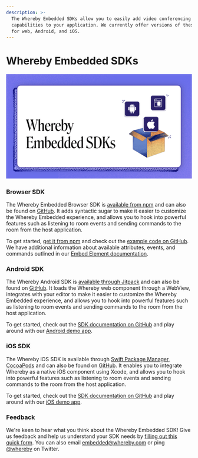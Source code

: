 ```yaml
---
description: >-
  The Whereby Embedded SDKs allow you to easily add video conferencing
  capabilities to your application. We currently offer versions of these SDKs
  for web, Android, and iOS.
---
```


# Whereby Embedded SDKs

![Whereby Embedded SDKs](<.gitbook/assets/whereby-embedded-sdks updated.png>)

### Browser SDK

The Whereby Embedded Browser SDK is [available from npm](https://www.npmjs.com/package/@whereby.com/browser-sdk) and can also be found on [GitHub](https://github.com/whereby/browser-sdk). It adds syntactic sugar to make it easier to customize the Whereby Embedded experience, and allows you to hook into powerful features such as listening to room events and sending commands to the room from the host application.&#x20;

To get started, [get it from npm](https://www.npmjs.com/package/@whereby.com/browser-sdk) and check out the [example code on GitHub](https://github.com/whereby/browser-sdk). We have additional information about available attributes, events, and commands outlined in our [Embed Element documentation](embedding-rooms/in-a-web-page/using-the-whereby-embed-element.md).

### Android SDK

The Whereby Android SDK is [available through Jitpack](https://jitpack.io/#whereby/android-sdk) and can also be found on [GitHub](https://github.com/whereby/android-sdk). It loads the Whereby web component through a WebView, integrates with your editor to make it easier to customize the Whereby Embedded experience, and allows you to hook into powerful features such as listening to room events and sending commands to the room from the host application.&#x20;

To get started, check out the [SDK documentation on GitHub](https://github.com/whereby/android-sdk) and play around with our [Android demo app](https://github.com/whereby/android-sdk-demo).&#x20;

### iOS SDK

The Whereby iOS SDK is available through [Swift Package Manager](https://developer.apple.com/documentation/xcode/adding-package-dependencies-to-your-app), [CocoaPods](https://cocoapods.org/) and can also be found on [GitHub](https://github.com/whereby/ios-sdk). It enables you to integrate Whereby as a native iOS component using Xcode, and allows you to hook into powerful features such as listening to room events and sending commands to the room from the host application.&#x20;

To get started, check out the [SDK documentation on GitHub](https://github.com/whereby/ios-sdk) and play around with our [iOS demo app](https://github.com/whereby/ios-sdk-demo).

### Feedback

We're keen to hear what you think about the Whereby Embedded SDK! Give us feedback and help us understand your SDK needs by [filling out this quick form](https://form.typeform.com/to/E3YWItP6). You can also email [embedded@whereby.com](mailto:embedded@whereby.com) or ping [@whereby](https://twitter.com/whereby) on Twitter.
